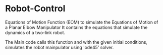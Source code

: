 # Robot-Control
Equations of Motion Function (EOM) to simulate the Equations of Motion of a Planar Elbow Manipulator
It contains the equations that simulate the dynamics of a two-link robot.

The Main code calls this function and with the given initial conditions, simulates the robot mainpulator using 'ode45' solver. 
